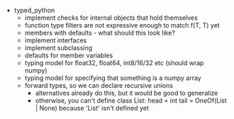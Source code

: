 * typed_python
    * implement checks for internal objects that hold themselves
    * function type filters are not expressive enough to match f(T, T) yet
    * members with defaults - what should this look like?
    * implement interfaces
    * implement subclassing
    * defaults for member variables
    * typing model for float32, float64, int8/16/32 etc (should wrap numpy)
    * typing model for specifying that something is a numpy array
    * forward types, so we can declare recursive unions
        * alternatives already do this, but it would be good to generalize
        * otherwise, you can't define 
            class List:
                head = int
                tail = OneOf(List | None)
          because 'List' isn't defined yet